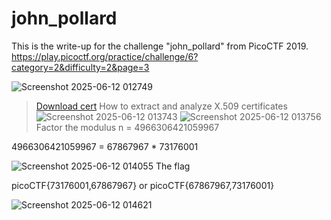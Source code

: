 # john_pollard

This is the write-up for the challenge "john_pollard" from PicoCTF 2019.
https://play.picoctf.org/practice/challenge/6?category=2&difficulty=2&page=3


![Screenshot 2025-06-12 012749](https://github.com/user-attachments/assets/30462f5a-0189-4889-b503-13186fd251ed)

> [Download cert](https://jupiter.challenges.picoctf.org/static/c882787a19ed5d627eea50f318d87ac5/cert)
How to extract and analyze X.509 certificates
![Screenshot 2025-06-12 013743](https://github.com/user-attachments/assets/3b568d39-8059-4fdc-a6f2-53377cb076e0)
![Screenshot 2025-06-12 013756](https://github.com/user-attachments/assets/6fe7734e-df82-409f-9597-2f398a9c907f)
Factor the modulus
n = 4966306421059967


4966306421059967 = 67867967 * 73176001

![Screenshot 2025-06-12 014055](https://github.com/user-attachments/assets/17fd4bab-5ebf-4ae4-b37c-36bd99faf805)
 The flag
 
 picoCTF{73176001,67867967} or picoCTF{67867967,73176001}


![Screenshot 2025-06-12 014621](https://github.com/user-attachments/assets/e549f7ed-a090-4223-b339-d9462d84287c)
